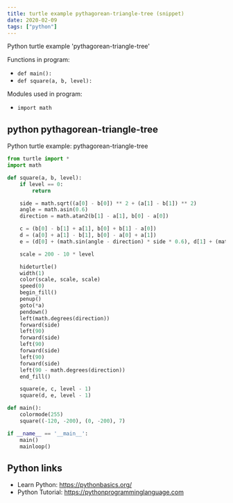 ```yaml
---
title: turtle example pythagorean-triangle-tree (snippet)
date: 2020-02-09
tags: ["python"]
---
```

Python turtle example 'pythagorean-triangle-tree'

Functions in program: 
* `def main():`
* `def square(a, b, level):`

Modules used in program: 
* `import math`

## python pythagorean-triangle-tree

Python turtle example: pythagorean-triangle-tree

```python
from turtle import *
import math

def square(a, b, level):
    if level == 0:
        return

    side = math.sqrt((a[0] - b[0]) ** 2 + (a[1] - b[1]) ** 2)
    angle = math.asin(0.6)
    direction = math.atan2(b[1] - a[1], b[0] - a[0])

    c = (b[0] - b[1] + a[1], b[0] + b[1] - a[0])
    d = (a[0] + a[1] - b[1], b[0] - a[0] + a[1])
    e = (d[0] + (math.sin(angle - direction) * side * 0.6), d[1] + (math.cos(angle - direction) * side * 0.6))

    scale = 200 - 10 * level

    hideturtle()
    width(1)
    color(scale, scale, scale)
    speed(0)
    begin_fill()
    penup()
    goto(*a)
    pendown()
    left(math.degrees(direction))
    forward(side)
    left(90)
    forward(side)
    left(90)
    forward(side)
    left(90)
    forward(side)
    left(90 - math.degrees(direction))
    end_fill()

    square(e, c, level - 1)
    square(d, e, level - 1)

def main():
    colormode(255)
    square((-120, -200), (0, -200), 7)

if __name__ == '__main__':
    main()
    mainloop()


```

## Python links

- Learn Python: https://pythonbasics.org/
- Python Tutorial: https://pythonprogramminglanguage.com
